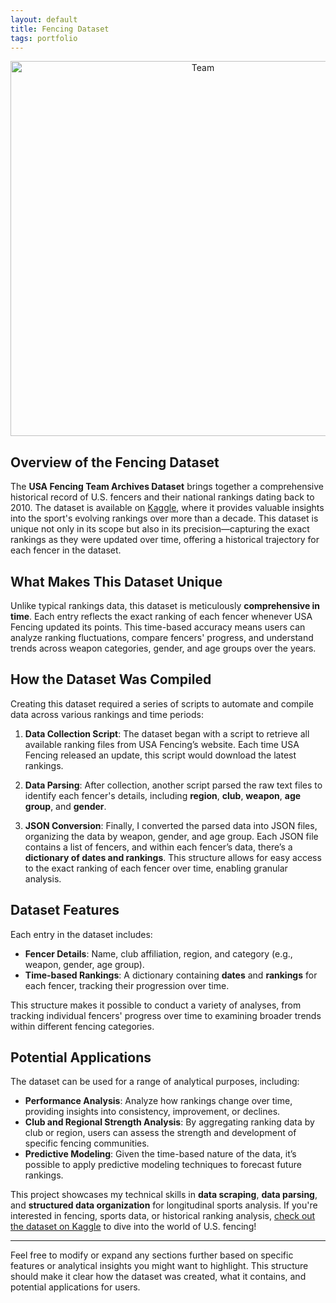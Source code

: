 ```yaml
---
layout: default
title: Fencing Dataset 
tags: portfolio
---
```


<div style="text-align: center;">
  <img src="{{ site.baseurl }}/assets/img/generic_fencer.jpg" alt="Team" style="width: 600px; height: auto;">
</div>

## Overview of the Fencing Dataset

The **USA Fencing Team Archives Dataset** brings together a comprehensive historical record of U.S. fencers and their national rankings dating back to 2010. The dataset is available on [Kaggle](https://www.kaggle.com/datasets/ajaxofgreee/usa-fencing-team-archives/data), where it provides valuable insights into the sport's evolving rankings over more than a decade. This dataset is unique not only in its scope but also in its precision—capturing the exact rankings as they were updated over time, offering a historical trajectory for each fencer in the dataset.

## What Makes This Dataset Unique

Unlike typical rankings data, this dataset is meticulously **comprehensive in time**. Each entry reflects the exact ranking of each fencer whenever USA Fencing updated its points. This time-based accuracy means users can analyze ranking fluctuations, compare fencers' progress, and understand trends across weapon categories, gender, and age groups over the years.

## How the Dataset Was Compiled

Creating this dataset required a series of scripts to automate and compile data across various rankings and time periods:

1. **Data Collection Script**: The dataset began with a script to retrieve all available ranking files from USA Fencing’s website. Each time USA Fencing released an update, this script would download the latest rankings.

2. **Data Parsing**: After collection, another script parsed the raw text files to identify each fencer's details, including **region**, **club**, **weapon**, **age group**, and **gender**.

3. **JSON Conversion**: Finally, I converted the parsed data into JSON files, organizing the data by weapon, gender, and age group. Each JSON file contains a list of fencers, and within each fencer’s data, there’s a **dictionary of dates and rankings**. This structure allows for easy access to the exact ranking of each fencer over time, enabling granular analysis.

## Dataset Features

Each entry in the dataset includes:

- **Fencer Details**: Name, club affiliation, region, and category (e.g., weapon, gender, age group).
- **Time-based Rankings**: A dictionary containing **dates** and **rankings** for each fencer, tracking their progression over time. 

This structure makes it possible to conduct a variety of analyses, from tracking individual fencers' progress over time to examining broader trends within different fencing categories.

## Potential Applications

The dataset can be used for a range of analytical purposes, including:

- **Performance Analysis**: Analyze how rankings change over time, providing insights into consistency, improvement, or declines.
- **Club and Regional Strength Analysis**: By aggregating ranking data by club or region, users can assess the strength and development of specific fencing communities.
- **Predictive Modeling**: Given the time-based nature of the data, it’s possible to apply predictive modeling techniques to forecast future rankings.

This project showcases my technical skills in **data scraping**, **data parsing**, and **structured data organization** for longitudinal sports analysis. If you're interested in fencing, sports data, or historical ranking analysis, [check out the dataset on Kaggle](https://www.kaggle.com/datasets/ajaxofgreee/usa-fencing-team-archives/data) to dive into the world of U.S. fencing!

---

Feel free to modify or expand any sections further based on specific features or analytical insights you might want to highlight. This structure should make it clear how the dataset was created, what it contains, and potential applications for users.
